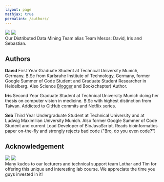 ```yaml
---
layout: page
mathjax: true
permalink: /authors/
---
```


<div class="fig figcenter fighighlight">
  <img src="{{'/assets/david.png' | prepend: site.baseurl }}">
  <img src="{{'/assets/iris.png' | prepend: site.baseurl }}">
  <div class="figcaption">
    Our Distributed Data Mining Team alias Team Mesos: David, Iris and Sebastian.
  </div>
</div>


## Authors 

**David**
First Year Graduate Student at Technical University Munich, Germany. 
B.Sc from Karlsruhe Institute of Technology, Germany, former Google Summer of Code Student and Graduate Student Researcher in Heidelberg.
Also Science [Blogger](http://forschungspreisen.de/) and Book(chapter) Author.

**Iris**
Second Year Graduate Student at Technical University Munich doing her thesis on computer vision in medicine.
B.Sc with highest distinction from Taiwan. Addicted to GitHub commits and Netflix series. 

**Seb**
Third Year Undergraduate Student at Technical University and at Ludwig Maximilian University Munich. 
Also former Google Summer of Code Student and current Lead Developer of BioJavaScript.
Reads bioinformatics paper on-the-fly and strongly rejects bad code ("Bro, do you even code?")


## Acknowledgement

<div class="fig figcenter fighighlight">
  <img src="{{'/assets/lothar_richter.jpg' | prepend: site.baseurl }}">
  <img src="{{'/assets/tim.jpg' | prepend: site.baseurl }}">
  <div class="figcaption">
    Many kudos to our lecturers and technical support team Lothar and Tim for offering this unique and interesting lab course. 
    We appreciate the time you guys invested in it! 
  </div>
</div>

